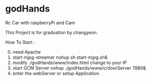 # godHands
Rc Car with raspberryPi and Cam

This Project is for graduation by changyeon.

How To Start :

0. need Apache
1. start mjpg-streamer
    nohup sh start-mjpg.sh&
2. modify ./godHands/www/index.html
    change to your IP
3. start GCM Server
    nohup ./godHands/www/c/doorServer 7880&
4. enter the webServer or setup Application.
